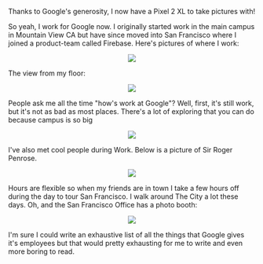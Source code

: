 Thanks to Google's generosity, I now have a Pixel 2 XL to take pictures with!

So yeah, I work for Google now. I originally started work in the main campus in Mountain View CA but have since moved into San Francisco where I joined a product-team called Firebase. Here's pictures of where I work:

<center><img src="require('assets/images/posts/weekday_life/google_sign_2.jpg')" style="max-width: 700;" /></center>

The view from my floor:

<center><img src="require('assets/images/posts/weekday_life/google_view_1.jpg')" style="max-width: 800;" /></center>

People ask me all the time "how's work at Google"? Well, first, it's still work, but it's not as bad as most places. There's a lot of exploring that you can do because campus is so big

<center><img src="require('assets/images/posts/weekday_life/google_wings.jpg')" style="max-width: 500;" /></center>

I've also met cool people during Work. Below is a picture of Sir Roger Penrose.

<center><img src="require('assets/images/posts/weekday_life/roger_penrose.JPG')" style="max-width: 400;" /></center>

Hours are flexible so when my friends are in town I take a few hours off during the day to tour San Francisco. I walk around The City a lot these days. Oh, and the San Francisco Office has a photo booth:

<center><img src="require('assets/images/posts/weekday_life/starry_eyed.jpg')" style="max-width: 500;" /></center>

I'm sure I could write an exhaustive list of all the things that Google gives it's employees but that would pretty exhausting for me to write and even more boring to read.
